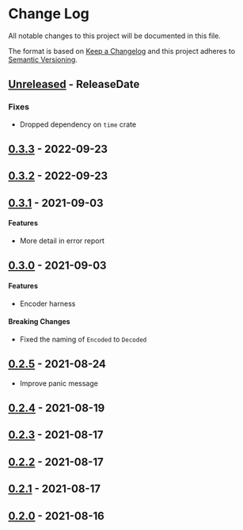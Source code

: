 # Change Log
All notable changes to this project will be documented in this file.

The format is based on [Keep a Changelog](http://keepachangelog.com/)
and this project adheres to [Semantic Versioning](http://semver.org/).

<!-- next-header -->
## [Unreleased] - ReleaseDate

### Fixes

- Dropped dependency on `time` crate

## [0.3.3] - 2022-09-23

## [0.3.2] - 2022-09-23

## [0.3.1] - 2021-09-03

#### Features

- More detail in error report

## [0.3.0] - 2021-09-03

#### Features

- Encoder harness

#### Breaking Changes

- Fixed the naming of `Encoded` to `Decoded`

## [0.2.5] - 2021-08-24

- Improve panic message

## [0.2.4] - 2021-08-19

## [0.2.3] - 2021-08-17

## [0.2.2] - 2021-08-17

## [0.2.1] - 2021-08-17

## [0.2.0] - 2021-08-16

<!-- next-url -->
[Unreleased]: https://github.com/epage/git-stack/compare/v0.3.3...HEAD
[0.3.3]: https://github.com/epage/git-stack/compare/v0.3.2...v0.3.3
[0.3.2]: https://github.com/epage/git-stack/compare/v0.3.1...v0.3.2
[0.3.1]: https://github.com/epage/git-stack/compare/v0.3.0...v0.3.1
[0.3.0]: https://github.com/epage/git-stack/compare/v0.2.5...v0.3.0
[0.2.5]: https://github.com/epage/git-stack/compare/v0.2.4...v0.2.5
[0.2.4]: https://github.com/epage/git-stack/compare/v0.2.3...v0.2.4
[0.2.3]: https://github.com/epage/git-stack/compare/v0.2.2...v0.2.3
[0.2.2]: https://github.com/epage/git-stack/compare/v0.2.1...v0.2.2
[0.2.1]: https://github.com/epage/git-stack/compare/v0.2.0...v0.2.1
[0.2.0]: https://github.com/epage/git-stack/compare/6b3acf93509758...v0.2.0
